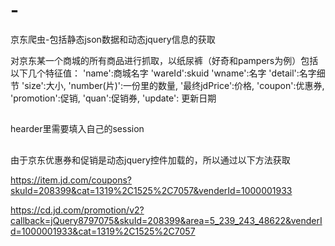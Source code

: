 # -
京东爬虫-包括静态json数据和动态jquery信息的获取



对京东某一个商城的所有商品进行抓取，以纸尿裤（好奇和pampers为例）包括以下几个特征值：
            'name':商城名字
            'wareId':skuid
            'wname':名字
            'detail':名字细节
            'size':大小,
            'number(片)':一份里的数量,
            '最终jdPrice':价格,
            'coupon':优惠券,
            'promotion':促销,
            'quan':促销券,
            'update': 更新日期
##
hearder里需要填入自己的session

##
由于京东优惠券和促销是动态jquery控件加载的，所以通过以下方法获取

https://item.jd.com/coupons?skuId=208399&cat=1319%2C1525%2C7057&venderId=1000001933

https://cd.jd.com/promotion/v2?callback=jQuery8797075&skuId=208399&area=5_239_243_48622&venderId=1000001933&cat=1319%2C1525%2C7057

